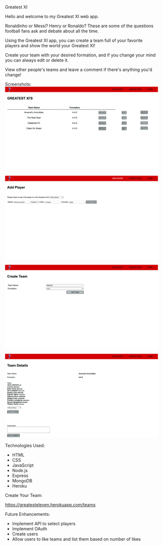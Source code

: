 Greatest XI

Hello and welcome to my Greatest XI web app.

Ronaldinho or Messi? Henry or Ronaldo? These are some of the questions football fans ask and debate about all the time.

Using the Greatest XI app, you can create a team full of your favorite players and show the world your Greatest XI!

Create your team with your desired formation, and if you change your mind you can always edit or delete it.

View other people's teams and leave a comment if there's anything you'd change!

Screenshots:
![screenshotImage](./assets/images/pic1.png)

![screenshotImage](./assets/images/pic2.png)

![screenshotImage](./assets/images/pic3.png)

![screenshotImage](./assets/images/pic4.png)

Technologies Used:

- HTML
- CSS
- JavaScript
- Node.js
- Express
- MongoDB
- Heroku

Create Your Team:

https://greatesteleven.herokuapp.com/teams

Future Enhancements:

- Implement API to select players
- Implement OAuth
- Create users
- Allow users to like teams and list them based on number of likes
